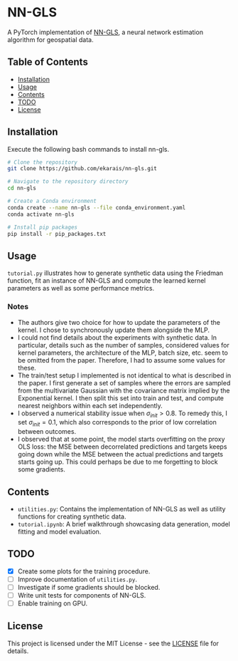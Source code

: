 # NN-GLS
A PyTorch implementation of [NN-GLS](https://arxiv.org/abs/2304.09157), a neural network estimation algorithm for geospatial data.

## Table of Contents

- [Installation](#installation)
- [Usage](#usage)
- [Contents](#contents)
- [TODO](#TODO)
- [License](#license)


## Installation

Execute the following bash commands to install nn-gls.

```bash
# Clone the repository
git clone https://github.com/ekarais/nn-gls.git

# Navigate to the repository directory
cd nn-gls

# Create a Conda environment
conda create --name nn-gls --file conda_environment.yaml
conda activate nn-gls

# Install pip packages
pip install -r pip_packages.txt
```

## Usage
`tutorial.py` illustrates how to generate synthetic data using the Friedman function, fit an instance of NN-GLS and compute the learned kernel parameters as well as some performance metrics.

### Notes
- The authors give two choice for how to update the parameters of the kernel. I chose to synchronously update them alongside the MLP.
- I could not find details about the experiments with synthetic data. In particular, details such as the number of samples, considered values for kernel parameters, the architecture of the MLP, batch size, etc. seem to be omitted from the paper. Therefore, I had to assume some values for these.
- The train/test setup I implemented is not identical to what is described in the paper. I first generate a set of samples where the errors are sampled from the multivariate Gaussian with the covariance matrix implied by the Exponential kernel. I then split this set into train and test, and compute nearest neighbors within each set independently. 
- I observed a numerical stability issue when $\sigma_{init} \gt 0.8$. To remedy this, I set $\sigma_{init} = 0.1$, which also corresponds to the prior of low correlation between outcomes.
- I observed that at some point, the model starts overfitting on the proxy OLS loss: the MSE between decorrelated predictions and targets keeps going down while the MSE between the actual predictions and targets starts going up. This could perhaps be due to me forgetting to block some gradients.

## Contents
- `utilities.py`: Contains the implementation of NN-GLS as well as utility functions for creating synthetic data.
- `tutorial.ipynb`: A brief walkthrough showcasing data generation, model fitting and model evaluation.

## TODO
- [x] Create some plots for the training procedure.
- [ ] Improve documentation of `utilities.py`.
- [ ] Investigate if some gradients should be blocked.
- [ ] Write unit tests for components of NN-GLS.
- [ ] Enable training on GPU.

## License
This project is licensed under the MIT License - see the [LICENSE](LICENSE) file for details.
